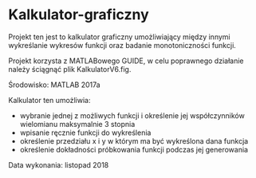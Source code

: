 # Kalkulator-graficzny

Projekt ten jest to kalkulator graficzny umożliwiający między innymi wykreślanie wykresów funkcji oraz badanie
monotoniczności funkcji.

Projekt korzysta z MATLABowego GUIDE, w celu poprawnego działanie należy ściągnąć plik KalkulatorV6.fig.

Środowisko: MATLAB 2017a

Kalkulator ten umożliwia:  
- wybranie jednej z możliwych funkcji i określenie jej współczynników wielomianu maksymalnie 3 stopnia  
- wpisanie ręcznie funkcji do wykreślenia  
- określenie przedziału x i y w którym ma być wykreślona dana funkcja  
- określenie dokładności próbkowania funkcji podczas jej generowania  

Data wykonania: listopad 2018
